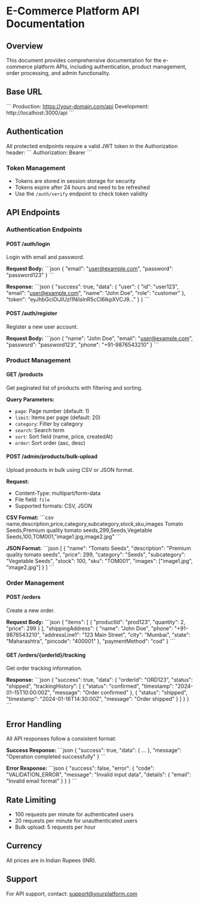 # E-Commerce Platform API Documentation

## Overview
This document provides comprehensive documentation for the e-commerce platform APIs, including authentication, product management, order processing, and admin functionality.

## Base URL
\`\`\`
Production: https://your-domain.com/api
Development: http://localhost:3000/api
\`\`\`

## Authentication
All protected endpoints require a valid JWT token in the Authorization header:
\`\`\`
Authorization: Bearer <your-jwt-token>
\`\`\`

### Token Management
- Tokens are stored in session storage for security
- Tokens expire after 24 hours and need to be refreshed
- Use the `/auth/verify` endpoint to check token validity

## API Endpoints

### Authentication Endpoints

#### POST /auth/login
Login with email and password.

**Request Body:**
\`\`\`json
{
  "email": "user@example.com",
  "password": "password123"
}
\`\`\`

**Response:**
\`\`\`json
{
  "success": true,
  "data": {
    "user": {
      "id": "user123",
      "email": "user@example.com",
      "name": "John Doe",
      "role": "customer"
    },
    "token": "eyJhbGciOiJIUzI1NiIsInR5cCI6IkpXVCJ9..."
  }
}
\`\`\`

#### POST /auth/register
Register a new user account.

**Request Body:**
\`\`\`json
{
  "name": "John Doe",
  "email": "user@example.com",
  "password": "password123",
  "phone": "+91-9876543210"
}
\`\`\`

### Product Management

#### GET /products
Get paginated list of products with filtering and sorting.

**Query Parameters:**
- `page`: Page number (default: 1)
- `limit`: Items per page (default: 20)
- `category`: Filter by category
- `search`: Search term
- `sort`: Sort field (name, price, createdAt)
- `order`: Sort order (asc, desc)

#### POST /admin/products/bulk-upload
Upload products in bulk using CSV or JSON format.

**Request:**
- Content-Type: multipart/form-data
- File field: `file`
- Supported formats: CSV, JSON

**CSV Format:**
\`\`\`csv
name,description,price,category,subcategory,stock,sku,images
Tomato Seeds,Premium quality tomato seeds,299,Seeds,Vegetable Seeds,100,TOM001,"image1.jpg,image2.jpg"
\`\`\`

**JSON Format:**
\`\`\`json
[
  {
    "name": "Tomato Seeds",
    "description": "Premium quality tomato seeds",
    "price": 299,
    "category": "Seeds",
    "subcategory": "Vegetable Seeds",
    "stock": 100,
    "sku": "TOM001",
    "images": ["image1.jpg", "image2.jpg"]
  }
]
\`\`\`

### Order Management

#### POST /orders
Create a new order.

**Request Body:**
\`\`\`json
{
  "items": [
    {
      "productId": "prod123",
      "quantity": 2,
      "price": 299
    }
  ],
  "shippingAddress": {
    "name": "John Doe",
    "phone": "+91-9876543210",
    "addressLine1": "123 Main Street",
    "city": "Mumbai",
    "state": "Maharashtra",
    "pincode": "400001"
  },
  "paymentMethod": "cod"
}
\`\`\`

#### GET /orders/{orderId}/tracking
Get order tracking information.

**Response:**
\`\`\`json
{
  "success": true,
  "data": {
    "orderId": "ORD123",
    "status": "shipped",
    "trackingHistory": [
      {
        "status": "confirmed",
        "timestamp": "2024-01-15T10:00:00Z",
        "message": "Order confirmed"
      },
      {
        "status": "shipped",
        "timestamp": "2024-01-16T14:30:00Z",
        "message": "Order shipped"
      }
    ]
  }
}
\`\`\`

## Error Handling

All API responses follow a consistent format:

**Success Response:**
\`\`\`json
{
  "success": true,
  "data": { ... },
  "message": "Operation completed successfully"
}
\`\`\`

**Error Response:**
\`\`\`json
{
  "success": false,
  "error": {
    "code": "VALIDATION_ERROR",
    "message": "Invalid input data",
    "details": {
      "email": "Invalid email format"
    }
  }
}
\`\`\`

## Rate Limiting
- 100 requests per minute for authenticated users
- 20 requests per minute for unauthenticated users
- Bulk upload: 5 requests per hour

## Currency
All prices are in Indian Rupees (INR).

## Support
For API support, contact: support@yourplatform.com
